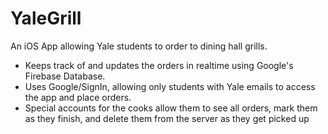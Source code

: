 # YaleGrill

An iOS App allowing Yale students to order to dining hall grills.

* Keeps track of and updates the orders in realtime using Google's Firebase Database.
* Uses Google/SignIn, allowing only students with Yale emails to access the app and place orders.
* Special accounts for the cooks allow them to see all orders, mark them as they finish, and delete them from the server as they get picked up
